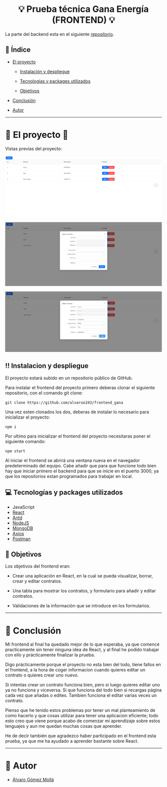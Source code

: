 # <center>:bulb: Prueba técnica Gana Energía (FRONTEND) :bulb:</center>

La parte del backend esta en el siguiente [repositorio](https://github.com/alvaroo243/backend_gana).

## :round_pushpin: Índice

- [El proyecto](#el-proyecto)

    - [Instalación y despliegue](#instalacion-y-despliegue)

    - [Tecnologías y packages utilizados](#tecnologías-y-packages-utilizados)

    - [Objetivos](#objetivos)

- [Conclusión](#conclusión)

- [Autor](#autor)

---

# :battery: El proyecto :battery:

Vistas previas del proyecto:

![foto](./src/assets/escritorio.png)

![foto](./src/assets/nuevoContrato.png)

![foto](./src/assets/editarContrato.png)

## :bangbang: Instalacion y despliegue

El proyecto estará subido en un repositorio público de GitHub.

Para instalar el frontend del proyecto primero deberas clonar el siguiente repositorio, con el comando git clone:

``` 
git clone https://github.com/alvaroo243/frontend_gana
```

Una vez esten clonados los dos, deberas de instalar lo necesario para inicializar el proyecto:

```
npm i
```

Por ultimo para inicializar el frontend del proyecto necesitaras poner el siguiente comando: 

```
npm start
```

Al iniciar el frontend se abrirá una ventana nueva en el navegador predeterminado del equipo.
Cabe añadir que para que funcione todo bien hay que iniciar primero el backend para que se inicie en el puerto 3000, ya que los repositorios estan programados para trabajar en local.

## :computer: Tecnologías y packages utilizados

- JavaScript
- [React](https://es.reactjs.org/)
- [Antd](https://ant.design/)
- [NodeJS](https://nodejs.org/)
- [MongoDB](https://www.mongodb.com/)
- [Axios](https://axios-http.com/)
- [Postman](https://www.postman.com/)

## :dart: Objetivos

Los objetivos del frontend eran:

- Crear una aplicación en React, en la cual se pueda visualizar, borrar, crear y editar contratos.

- Una tabla para mostrar los contratos, y formulario para añadir y editar contratos.

- Validaciones de la información que se introduce en los formularios.

---

# :scroll: Conclusión

Mi frontend al final ha quedado mejor de lo que esperaba, ya que comencé practicamente sin tener ninguna idea de React, y al final he podido trabajar con ello y prácticamente finalizar la prueba. 

Digo prácticamente porque el proyecto no esta bien del todo, tiene fallos en el frontend, a la hora de coger informacion cuando quieres editar un contrato o quieres crear uno nuevo.

Si intentas crear un contrato funciona bien, pero si luego quieres editar uno ya no funciona y viceversa. Si que funciona del todo bien si recargas página cada vez que añadas o edites. Tambien funciona el editar varias veces un contrato.

Pienso que he tenido estos problemas por tener un mal planteamiento de como hacerlo y que cosas utilizar para tener una aplicacion eficiente; todo esto creo que viene porque acabo de comenzar mi aprendizaje sobre estos lenguajes y aun me quedan muchas cosas que aprender.

He de decir también que agradezco haber participado en el frontend esta prueba, ya que me ha ayudado a aprender bastante sobre React.

---

#  :bust_in_silhouette: Autor

- [Álvaro Gómez Mollá](https://github.com/alvaroo243)
